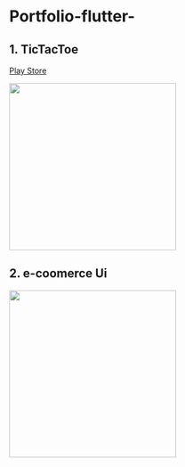 ﻿# Portfolio-flutter-

## 1. TicTacToe 
<a href="https://play.google.com/store/apps/details?id=com.gravity.tictactoe&hl=en">Play Store<img src="https://www.freepnglogos.com/uploads/google-play-png-logo/media-google-play-png-logo-5.png" height="10"/></a>

<a href="https://user-images.githubusercontent.com/38246549/69705277-3a697380-111b-11ea-9417-439ae972bc4b.gif"><img src="https://user-images.githubusercontent.com/38246549/69705277-3a697380-111b-11ea-9417-439ae972bc4b.gif" height="300"/></a>


## 2. e-coomerce Ui
<a href="https://user-images.githubusercontent.com/38246549/69707329-8c13fd00-111f-11ea-9df9-4d414209ed2b.gif"><img src="https://user-images.githubusercontent.com/38246549/69707329-8c13fd00-111f-11ea-9df9-4d414209ed2b.gif" height="300"/></a>
